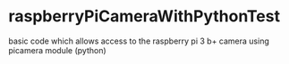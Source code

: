 # raspberryPiCameraWithPythonTest
basic code which allows access to the raspberry pi 3 b+ camera using picamera module (python) 
